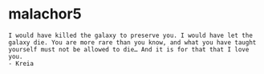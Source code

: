 # malachor5
    I would have killed the galaxy to preserve you. I would have let the galaxy die. You are more rare than you know, and what you have taught yourself must not be allowed to die… And it is for that that I love you.
    - Kreia